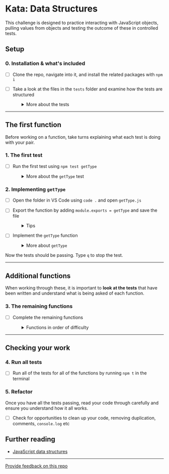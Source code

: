 # Kata: Data Structures

This challenge is designed to practice interacting with JavaScript objects, pulling values from objects and testing the outcome of these in controlled tests.


## Setup

### 0. Installation & what's included
- [ ] Clone the repo, navigate into it, and install the related packages with `npm i`
- [ ] Take a look at the files in the `tests` folder and examine how the tests are structured
  <details style="padding-left: 2em">
    <summary>More about the tests</summary>

    You don't have to read and understand every single test before beginning! Instead, notice the rhythm that the tests exhibit:

    - **Arrange:** set up some data to use in the test, especially state **what we expect to happen**
    - **Act:** call the function that is being tested, so we can find out **what actually happens**
    - **Assert:** check to see if what we **expected** to happen **actually** happened!
  </details>
----
## The first function

Before working on a function, take turns explaining what each test is doing with your pair.

### 1. The first test

- [ ] Run the first test using `npm test getType`
  <details style="padding-left: 2em">
    <summary>More about the <code>getType</code> test</summary>
    
    You'll notice the test is failing with a `TypeError: getType is not a function`. The test file is calling `require` on the correct file, but `getType.js` isn't exporting the function.
  </details>

### 2. Implementing `getType`

- [ ] Open the folder in VS Code using `code .` and open `getType.js`
- [ ] Export the function by adding `module.exports = getType` and save the file
  <details style="padding-left: 2em">
    <summary>Tips</summary>

    - Now you'll notice the tests are failing for different reasons
    - Make sure you do `module.exports = getType` exactly as written here - this exports just the one function, which is what `getType.test.js` is expecting. Another style you'll commonly see is `module.exports = { myFunction, anotherFunction }`, which exports an object with two properties which are functions. Either way is fine so long as what one file is exporting matches what the other file is expecting in its `require` line
  </details>

- [ ] Implement the `getType` function
  <details style="padding-left: 2em">
    <summary>More about <code>getType</code></summary>

    Our function will likely look like:
    ```js
    function getType (thing) {
      return typeof thing
    }
    ```
  </details>

Now the tests should be passing. Type `q` to stop the test.

-----
## Additional functions

When working through these, it is important to **look at the tests** that have been written and understand what is being asked of each function. 

### 3. The remaining functions

- [ ] Complete the remaining functions
  <details style="padding-left: 2em">
    <summary>Functions in order of difficulty</summary>

    If you'd like to work on the tests in an order of increasing difficulty, try this order:

    - getType
    - getValue
    - getAddress
    - positions
    - getPropTypes
    - matrix
    - find
    - where
  </details>

----
## Checking your work

### 4. Run all tests

- [ ] Run all of the tests for all of the functions by running `npm t` in the terminal

### 5. Refactor

Once you have all the tests passing, read your code through carefully and ensure you understand how it all works.

- [ ] Check for opportunities to clean up your code, removing duplication, comments, `console.log` etc


## Further reading

* [JavaScript data structures](https://developer.mozilla.org/en-US/docs/Web/JavaScript/Data_structures)

---
[Provide feedback on this repo](https://docs.google.com/forms/d/e/1FAIpQLSfw4FGdWkLwMLlUaNQ8FtP2CTJdGDUv6Xoxrh19zIrJSkvT4Q/viewform?usp=pp_url&entry.1958421517=kata-data-structures)
